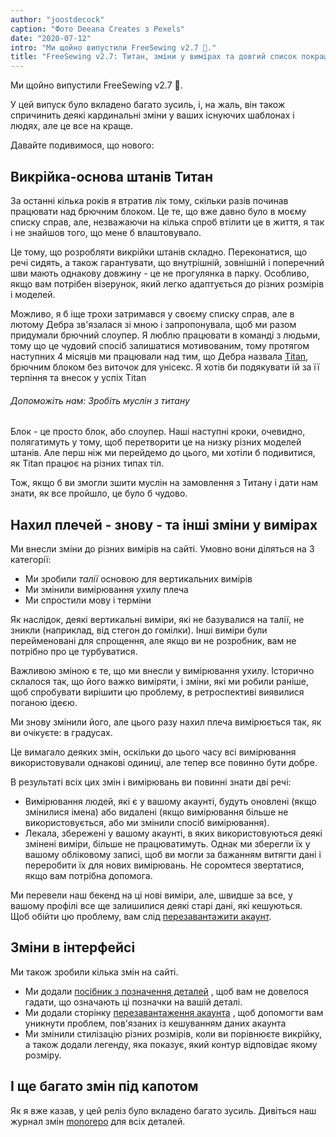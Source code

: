 ```yaml
---
author: "joostdecock"
caption: "Фото Deeana Creates з Pexels"
date: "2020-07-12"
intro: "Ми щойно випустили FreeSewing v2.7 🎉."
title: "FreeSewing v2.7: Титан, зміни у вимірах та довгий список покращень"
---
```



Ми щойно випустили FreeSewing v2.7 🎉.

У цей випуск було вкладено багато зусиль, і, на жаль, він також спричинить деякі кардинальні зміни у ваших існуючих шаблонах і людях, але це все на краще.

Давайте подивимося, що нового:

## Викрійка-основа штанів Титан

За останні кілька років я втратив лік тому, скільки разів починав працювати над брючним блоком. Це те, що вже давно було в моєму списку справ, але, незважаючи на кілька спроб втілити це в життя, я так і не знайшов того, що мене б влаштовувало.

Це тому, що розробляти викрійки штанів складно. Переконатися, що речі сидять, а також гарантувати, що внутрішній, зовнішній і поперечний шви мають однакову довжину - це не прогулянка в парку. Особливо, якщо вам потрібен візерунок, який легко адаптується до різних розмірів і моделей.

Можливо, я б іще трохи затримався у своєму списку справ, але в лютому Дебра зв'язалася зі мною і запропонувала, щоб ми разом придумали брючний слоупер. Я люблю працювати в команді з людьми, тому що це чудовий спосіб залишатися мотивованим, тому протягом наступних 4 місяців ми працювали над тим, що Дебра назвала [Titan](/designs/titan/), брючним блоком без виточок для унісекс. Я хотів би подякувати їй за її терпіння та внесок у успіх Titan

<Note>

###### Допоможіть нам: Зробіть муслін з титану 

Блок - це просто блок, або слоупер. Наші наступні кроки, очевидно, полягатимуть у тому, щоб перетворити це на низку різних моделей штанів. Але перш ніж ми перейдемо до цього, ми хотіли б подивитися, як Titan працює на різних типах тіл.

Тож, якщо б ви змогли зшити муслін на замовлення з Титану і дати нам знати, як все пройшло, це було б чудово.

</Note>

## Нахил плечей - знову - та інші зміни у вимірах

Ми внесли зміни до різних вимірів на сайті. Умовно вони діляться на 3 категорії:

 - Ми зробили *талії* основою для вертикальних вимірів
 - Ми змінили вимірювання ухилу плеча
 - Ми спростили мову і терміни

Як наслідок, деякі вертикальні виміри, які не базувалися на талії, не зникли (наприклад, від стегон до гомілки). Інші виміри були перейменовані для спрощення, але якщо ви не розробник, вам не потрібно про це турбуватися.

Важливою зміною є те, що ми внесли у вимірювання ухилу. Історично склалося так, що його важко виміряти, і зміни, які ми робили раніше, щоб спробувати вирішити цю проблему, в ретроспективі виявилися поганою ідеєю.

Ми знову змінили його, але цього разу нахил плеча вимірюється так, як ви очікуєте: в градусах.

Це вимагало деяких змін, оскільки до цього часу всі вимірювання використовували однакові одиниці, але тепер все повинно бути добре.

В результаті всіх цих змін і вимірювань ви повинні знати дві речі:

 - Вимірювання людей, які є у вашому акаунті, будуть оновлені (якщо змінилися імена) або видалені (якщо вимірювання більше не використовується, або ми змінили спосіб вимірювання).
 - Лекала, збережені у вашому акаунті, в яких використовуються деякі змінені виміри, більше не працюватимуть. Однак ми зберегли їх у вашому обліковому записі, щоб ви могли за бажанням витягти дані і переробити їх для нових вимірювань. Не соромтеся звертатися, якщо вам потрібна допомога.

<Tip>

Ми перевели наш бекенд на ці нові виміри, але, швидше за все, у вашому профілі все ще залишилися деякі старі дані, які кешуються.  
Щоб обійти цю проблему, вам слід [перезавантажити акаунт](/account/reload/).

</Tip>

## Зміни в інтерфейсі

Ми також зробили кілька змін на сайті.

 - Ми додали [посібник з позначення деталей](/docs/various/notation/) , щоб вам не довелося гадати, що означають ці позначки на вашій деталі.
 - Ми додали сторінку [перезавантаження акаунта](/account/actions/reload/) , щоб допомогти вам уникнути проблем, пов'язаних із кешуванням даних акаунта
 - Ми змінили стилізацію різних розмірів, коли ви порівнюєте викрійку, а також додали легенду, яка показує, який контур відповідає якому розміру.


## І ще багато змін під капотом

Як я вже казав, у цей реліз було вкладено багато зусиль. Дивіться наш журнал змін [monorepo](https://github.com/freesewing/freesewing/blob/develop/CHANGELOG.md) для всіх деталей.

